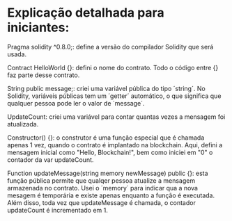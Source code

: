 # Explicação detalhada para iniciantes:

Pragma solidity ^0.8.0;: define a versão do compilador Solidity que será usada.

Contract HelloWorld {}: defini o nome do contrato. Todo o código entre {} faz parte desse contrato.

String public message;: criei uma variável pública do tipo ´string´. No Solidity, variáveis públicas tem um ´getter´ automático, o que significa que qualquer pessoa pode ler o valor de ´message´.

UpdateCount: criei uma variável para contar quantas vezes a mensagem foi atualizada. 

Constructor() {}: o construtor é uma função especial que é chamada apenas 1 vez, quando o contrato é implantado na blockchain. Aqui, defini a mensagem inicial como "Hello, Blockchain!", bem como iniciei em "0" o contador da var updateCount.

Function updateMessage(string memory newMessage) public {}: esta função pública permite que qualqer pessoa atualize a mensagem armazenada no contrato. Usei o ´memory´ para indicar qua a nova mesagem é temporária e existe apenas enquanto a função é executada. Além disso, toda vez que updateMessage é chamada, o contador updateCount é incrementado em 1.
